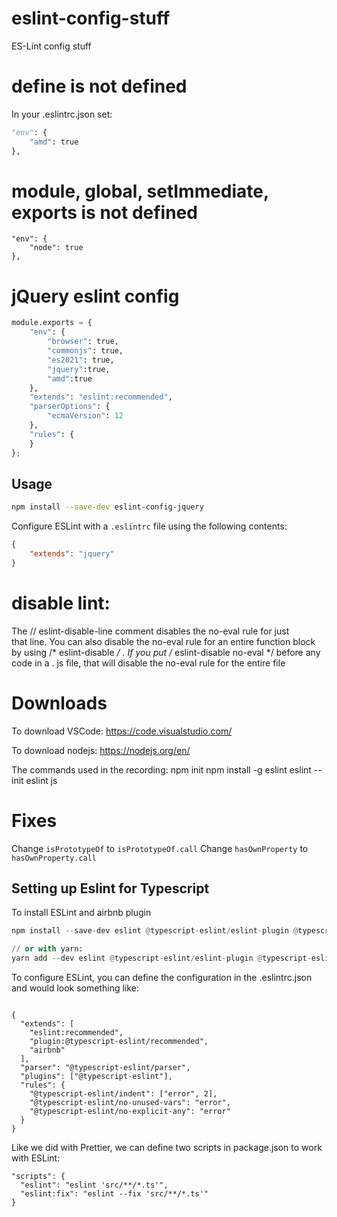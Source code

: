 # eslint-config-stuff
ES-Lint config stuff

# define is not defined
In your .eslintrc.json set:
```python
"env": {
    "amd": true
},
```

# module, global, setImmediate, exports is not defined
```
"env": {
    "node": true
},
```

# jQuery eslint config
```python
module.exports = {
    "env": {
        "browser": true,
        "commonjs": true,
        "es2021": true,
        "jquery":true,
        "amd":true
    },
    "extends": "eslint:recommended",
    "parserOptions": {
        "ecmaVersion": 12
    },
    "rules": {
    }
};
```

## Usage

```sh
npm install --save-dev eslint-config-jquery
```

Configure ESLint with a `.eslintrc` file using the following contents:
```json
{
	"extends": "jquery"
}
```
# disable lint:

The // eslint-disable-line comment disables the no-eval rule for just that line. You can also disable the no-eval rule for an entire function block by using /* eslint-disable */ . If you put /* eslint-disable no-eval */ before any code in a . js file, that will disable the no-eval rule for the entire file

# Downloads
To download VSCode:
https://code.visualstudio.com/

To download nodejs:
https://nodejs.org/en/

The commands used in the recording:
npm init
npm install -g eslint
eslint --init
eslint js

# Fixes
Change `isPrototypeOf` to `isPrototypeOf.call`
Change `hasOwnProperty` to `hasOwnProperty.call`


## Setting up Eslint for Typescript
To install ESLint and airbnb plugin
```python
npm install --save-dev eslint @typescript-eslint/eslint-plugin @typescript-eslint/parser eslint-config-airbnb 

// or with yarn:
yarn add --dev eslint @typescript-eslint/eslint-plugin @typescript-eslint/parser eslint-config-airbnb

```

To configure ESLint, you can define the configuration in the .eslintrc.json and would look something like:
```

{
  "extends": [
    "eslint:recommended",
    "plugin:@typescript-eslint/recommended",
    "airbnb"
  ],
  "parser": "@typescript-eslint/parser",
  "plugins": ["@typescript-eslint"],
  "rules": {
    "@typescript-eslint/indent": ["error", 2],
    "@typescript-eslint/no-unused-vars": "error",
    "@typescript-eslint/no-explicit-any": "error"
  }
}

```

Like we did with Prettier, we can define two scripts in package.json to work with ESLint:
```
"scripts": {
  "eslint": "eslint 'src/**/*.ts'",
  "eslint:fix": "eslint --fix 'src/**/*.ts'"
}
```
